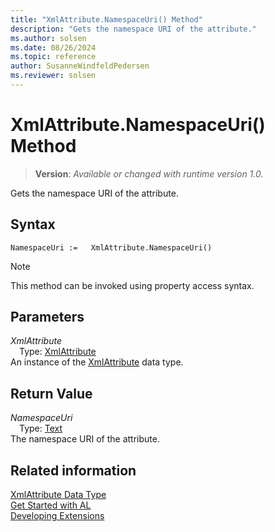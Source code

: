 ```yaml
---
title: "XmlAttribute.NamespaceUri() Method"
description: "Gets the namespace URI of the attribute."
ms.author: solsen
ms.date: 08/26/2024
ms.topic: reference
author: SusanneWindfeldPedersen
ms.reviewer: solsen
---
```

[//]: # (START>DO_NOT_EDIT)
[//]: # (IMPORTANT:Do not edit any of the content between here and the END>DO_NOT_EDIT.)
[//]: # (Any modifications should be made in the .xml files in the ModernDev repo.)
# XmlAttribute.NamespaceUri() Method
> **Version**: _Available or changed with runtime version 1.0._

Gets the namespace URI of the attribute.


## Syntax
```AL
NamespaceUri :=   XmlAttribute.NamespaceUri()
```
> [!NOTE]
> This method can be invoked using property access syntax.
## Parameters
*XmlAttribute*  
&emsp;Type: [XmlAttribute](xmlattribute-data-type.md)  
An instance of the [XmlAttribute](xmlattribute-data-type.md) data type.  

## Return Value
*NamespaceUri*  
&emsp;Type: [Text](../text/text-data-type.md)  
The namespace URI of the attribute.


[//]: # (IMPORTANT: END>DO_NOT_EDIT)
## Related information
[XmlAttribute Data Type](xmlattribute-data-type.md)  
[Get Started with AL](../../devenv-get-started.md)  
[Developing Extensions](../../devenv-dev-overview.md)